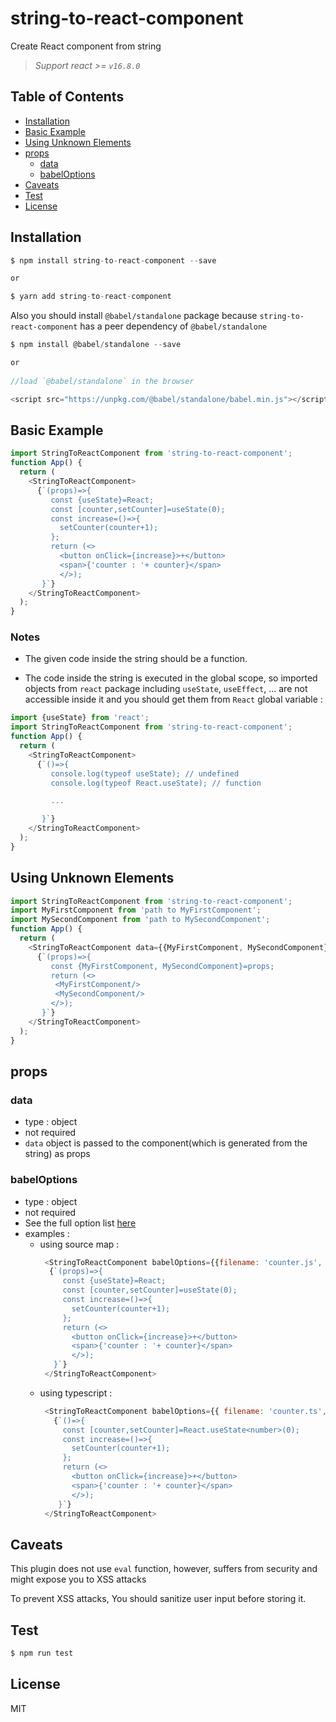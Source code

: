   # string-to-react-component

Create React component from string

> _Support react >= `v16.8.0`_

## Table of Contents

<!-- toc -->

- [Installation](#installation)
- [Basic Example](#basic-example)
- [Using Unknown Elements](#using-unknown-elements)
- [props](#props)
  - [data](#data)
  - [babelOptions](#babelOptions)
- [Caveats](#caveats)
- [Test](#test)
- [License](#license)

<!-- tocstop -->

## Installation

```js
$ npm install string-to-react-component --save

or

$ yarn add string-to-react-component
```

Also you should install `@babel/standalone` package because `string-to-react-component` has a peer dependency of `@babel/standalone`

```js
$ npm install @babel/standalone --save

or
 
//load `@babel/standalone` in the browser

<script src="https://unpkg.com/@babel/standalone/babel.min.js"></script>
```

## Basic Example

```js
import StringToReactComponent from 'string-to-react-component';
function App() {
  return (
    <StringToReactComponent>
      {`(props)=>{
         const {useState}=React;
         const [counter,setCounter]=useState(0);
         const increase=()=>{
           setCounter(counter+1);
         };
         return (<>
           <button onClick={increase}>+</button>
           <span>{'counter : '+ counter}</span>
           </>);
       }`}
    </StringToReactComponent>
  );
}
```

### Notes

- The given code inside the string should be a function.

- The code inside the string is executed in the global scope, so imported objects from `react` package including `useState`, `useEffect`, ... are not accessible inside it and you should get them from `React` global variable :

```js
import {useState} from 'react';
import StringToReactComponent from 'string-to-react-component';
function App() {
  return (
    <StringToReactComponent>
      {`()=>{
         console.log(typeof useState); // undefined
         console.log(typeof React.useState); // function

         ...

       }`}
    </StringToReactComponent>
  );
}
```

## Using Unknown Elements

```js
import StringToReactComponent from 'string-to-react-component';
import MyFirstComponent from 'path to MyFirstComponent';
import MySecondComponent from 'path to MySecondComponent';
function App() {
  return (
    <StringToReactComponent data={{MyFirstComponent, MySecondComponent}}>
      {`(props)=>{
         const {MyFirstComponent, MySecondComponent}=props;
         return (<>
          <MyFirstComponent/>
          <MySecondComponent/>
         </>);
       }`}
    </StringToReactComponent>
  );
}
```

## props

### data

- type : object
- not required
- `data` object is passed to the component(which is generated from the string) as props

### babelOptions

- type : object
- not required
- See the full option list [here](https://babeljs.io/docs/en/options)
- examples :
    * using source map :
       ```js
        <StringToReactComponent babelOptions={{filename: 'counter.js', sourceMaps: 'inline'}}>
         {`(props)=>{
            const {useState}=React;
            const [counter,setCounter]=useState(0);
            const increase=()=>{
              setCounter(counter+1);
            };
            return (<>
              <button onClick={increase}>+</button>
              <span>{'counter : '+ counter}</span>
              </>);
          }`}
        </StringToReactComponent>
       ```
    * using typescript :
        ```js
         <StringToReactComponent babelOptions={{ filename: 'counter.ts',presets: [["typescript", { allExtensions: true, isTSX: true }]] }}>
           {`()=>{
             const [counter,setCounter]=React.useState<number>(0);
             const increase=()=>{
               setCounter(counter+1);
             };
             return (<>
               <button onClick={increase}>+</button>
               <span>{'counter : '+ counter}</span>
               </>);
            }`}
         </StringToReactComponent>
        ```


## Caveats

This plugin does not use `eval` function, however, suffers from security and might expose you to XSS attacks

To prevent XSS attacks, You should sanitize user input before storing it.

## Test

```js
$ npm run test
```

## License

MIT
